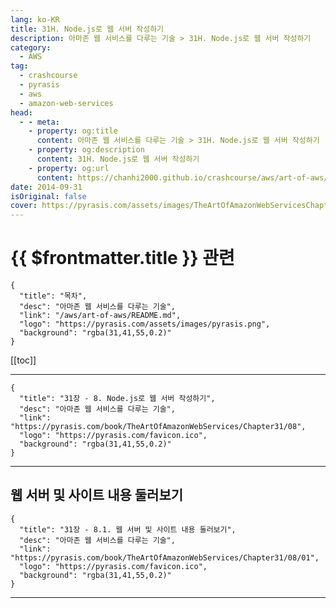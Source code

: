 ```yaml
---
lang: ko-KR
title: 31H. Node.js로 웹 서버 작성하기
description: 아마존 웹 서비스를 다루는 기술 > 31H. Node.js로 웹 서버 작성하기
category:
  - AWS
tag: 
  - crashcourse
  - pyrasis
  - aws 
  - amazon-web-services
head:
  - - meta:
    - property: og:title
      content: 아마존 웹 서비스를 다루는 기술 > 31H. Node.js로 웹 서버 작성하기
    - property: og:description
      content: 31H. Node.js로 웹 서버 작성하기
    - property: og:url
      content: https://chanhi2000.github.io/crashcourse/aws/art-of-aws/31H.html
date: 2014-09-31
isOriginal: false
cover: https://pyrasis.com/assets/images/TheArtOfAmazonWebServicesChapter31/16_.png
---
```


# {{ $frontmatter.title }} 관련

```component VPCard
{
  "title": "목차",
  "desc": "아마존 웹 서비스를 다루는 기술",
  "link": "/aws/art-of-aws/README.md",
  "logo": "https://pyrasis.com/assets/images/pyrasis.png",
  "background": "rgba(31,41,55,0.2)"
}
```

[[toc]]

---

```component VPCard
{
  "title": "31장 - 8. Node.js로 웹 서버 작성하기",
  "desc": "아마존 웹 서비스를 다루는 기술",
  "link": "https://pyrasis.com/book/TheArtOfAmazonWebServices/Chapter31/08",
  "logo": "https://pyrasis.com/favicon.ico",
  "background": "rgba(31,41,55,0.2)"
}
```

<!-- TODO: 작성 -->

---

## 웹 서버 및 사이트 내용 둘러보기

```component VPCard
{
  "title": "31장 - 8.1. 웹 서버 및 사이트 내용 둘러보기",
  "desc": "아마존 웹 서비스를 다루는 기술",
  "link": "https://pyrasis.com/book/TheArtOfAmazonWebServices/Chapter31/08/01",
  "logo": "https://pyrasis.com/favicon.ico",
  "background": "rgba(31,41,55,0.2)"
}
```

<!-- TODO: 작성 -->

---

